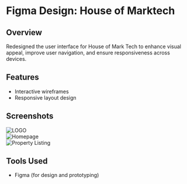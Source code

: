 # Figma Design: House of Marktech

## Overview
Redesigned the user interface for House of Mark Tech to enhance visual appeal, improve user navigation, and ensure responsiveness across devices.

## Features
- Interactive wireframes
- Responsive layout design

## Screenshots
![LOGO](images/logo.png)  
![Homepage](images/homepage.png)  
![Property Listing](images/listing.png)


## Tools Used
- Figma (for design and prototyping)
